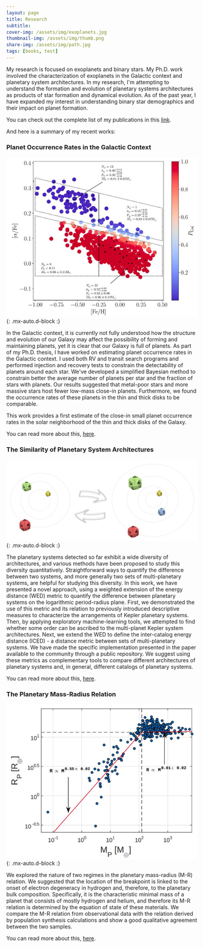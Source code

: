 ```yaml
---
layout: page
title: Research
subtitle:  
cover-img: /assets/img/exoplanets.jpg
thumbnail-img: /assets/img/thumb.png
share-img: /assets/img/path.jpg
tags: [books, test]
---
```


My research is focused on exoplanets and binary stars. My Ph.D. work involved the characterization of exoplanets in the Galactic context and planetary system architectures. In my research, I'm attempting to understand the formation and evolution of planetary systems architectures as products of star formation and dynamical evolution. As of the past year, I have expanded my interest in understanding binary star demographics and their impact on planet formation.

You can check out the complete list of my publications in this [link](https://ui.adsabs.harvard.edu/search/q=author%3A%22Bashi%2C%20Dolev%22&sort=date%20desc%2C%20bibcode%20desc&p_=0).

And here is a summary of my recent works:

### Planet Occurrence Rates in the Galactic Context 

![Crepe](/assets/img/HARPSgalactic.jpeg){: .mx-auto.d-block :}

In the Galactic context, it is currently not fully understood how the structure and evolution of our Galaxy may affect the possibility of forming and maintaining planets, yet it is clear that our Galaxy is full of planets. As part of my Ph.D. thesis, I have worked on estimating planet occurrence rates in the Galactic context. I used both RV and transit search programs and performed injection and recovery tests to constrain the detectability of planets around each star. We've developed a simplified Bayesian method to constrain better the average number of planets per star and the fraction of stars with planets. Our results suggested that metal-poor stars and more massive stars host fewer low-mass close-in planets. Furthermore, we found the occurrence rates of these planets in the thin and thick disks to be comparable. 

This work provides a first estimate of the close-in small planet occurrence rates in the solar neighborhood of the thin
and thick disks of the Galaxy.

You can read more about this, [here](https://ui.adsabs.harvard.edu/abs/2020A%26A...643A.106B/abstract).


### The Similarity of Planetary System Architectures


![Crepe](/assets/img/PASSta.jpeg){: .mx-auto.d-block :}

The planetary systems detected so far exhibit a wide diversity of architectures, and various methods have been proposed to study this diversity quantitatively. Straightforward ways to quantify the difference between two systems, and more generally two sets of multi-planetary systems, are helpful for studying this diversity. In this work, we have presented a novel approach, using a weighted extension of the energy distance (WED) metric to quantify the difference between planetary systems on the logarithmic period-radius plane. First, we demonstrated the use of this metric and its relation to previously introduced descriptive measures to characterize the arrangements of Kepler planetary systems. Then, by applying exploratory machine-learning tools, we attempted to find whether some order can be ascribed to the multi-planet Kepler system architectures. Next, we extend the WED to define the inter-catalog energy distance (ICED) - a distance metric between sets of multi-planetary systems. We have made the specific implementation presented in the paper available to the community through a public repository. We suggest using these metrics as complementary tools to compare different architectures of planetary systems and, in general, different catalogs of planetary systems.

You can read more about this, [here](https://ui.adsabs.harvard.edu/abs/2021A%26A...651A..61B/abstract).

### The Planetary Mass-Radius Relation

![Crepe](/assets/img/MR.jpeg){: .mx-auto.d-block :}

We explored the nature of two regimes in the planetary mass-radius (M-R) relation. We suggested that the location of the breakpoint is linked to the onset of electron degeneracy in hydrogen and, therefore, to the planetary bulk composition. Specifically, it is the characteristic minimal mass of a planet that consists of mostly hydrogen and helium, and therefore its M-R relation is determined by the equation of state of these materials. We compare the M-R relation from observational data with the relation derived by population synthesis calculations and show a good qualitative agreement between the two samples.

You can read more about this, [here](https://ui.adsabs.harvard.edu/abs/2017A%26A...604A..83B/abstract).

